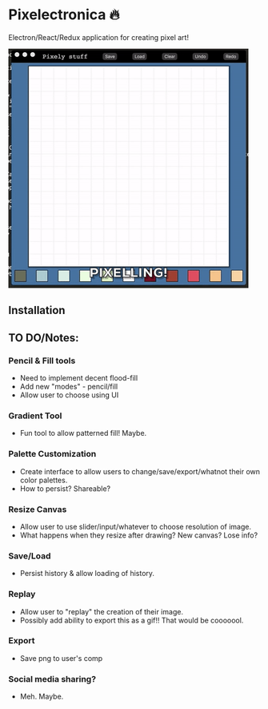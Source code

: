 # Pixelectronica :fire:

Electron/React/Redux application for creating pixel art!

![Example Image](./pixelling.gif)

## Installation

## TO DO/Notes:

### Pencil & Fill tools
  - Need to implement decent flood-fill
  - Add new "modes" - pencil/fill
  - Allow user to choose using UI

### Gradient Tool
  - Fun tool to allow patterned fill! Maybe.

### Palette Customization
  - Create interface to allow users to change/save/export/whatnot their own color palettes.
  - How to persist? Shareable?

### Resize Canvas
  - Allow user to use slider/input/whatever to choose resolution of image.
  - What happens when they resize after drawing? New canvas? Lose info?

### Save/Load
  - Persist history & allow loading of history.

### Replay
  - Allow user to "replay" the creation of their image.
  - Possibly add ability to export this as a gif!! That would be cooooool.

### Export
  - Save png to user's comp

### Social media sharing?
  - Meh. Maybe.